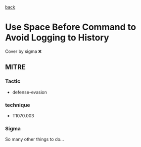 [back](../index.md)
# Use Space Before Command to Avoid Logging to History
Cover by sigma :x: 

## MITRE
### Tactic
  - defense-evasion

### technique
  - T1070.003

### Sigma

 So many other things to do...